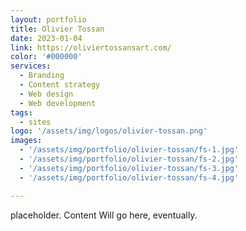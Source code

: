 ```yaml
---
layout: portfolio
title: Olivier Tossan
date: 2023-01-04
link: https://oliviertossansart.com/
color: '#000000'
services:
  - Branding
  - Content strategy
  - Web design
  - Web development
tags: 
  - sites 
logo: '/assets/img/logos/olivier-tossan.png'
images:
  - '/assets/img/portfolio/olivier-tossan/fs-1.jpg'
  - '/assets/img/portfolio/olivier-tossan/fs-2.jpg'
  - '/assets/img/portfolio/olivier-tossan/fs-3.jpg'
  - '/assets/img/portfolio/olivier-tossan/fs-4.jpg'

---
```


placeholder. Content Will go here, eventually.